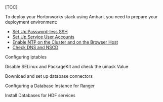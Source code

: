 [TOC]

To deploy your Hortonworks stack using Ambari, you need to prepare your deployment environment:

- [Set Up Password-less SSH]($SetUpPasswordLessSSH)
- [Set Up Service User Accounts]($SetUpServiceUserAccounts)
- [Enable NTP on the Cluster and on the Browser Host]($EnableNTPOnTheClusterAndOnTheBrowserHost)
- [Check DNS and NSCD]($CheckDNSAndNSCD)

Configuring iptables

Disable SELinux and PackageKit and check the umask Value

Download and set up database connectors

Configuring a Database Instance for Ranger

Install Databases for HDF services
